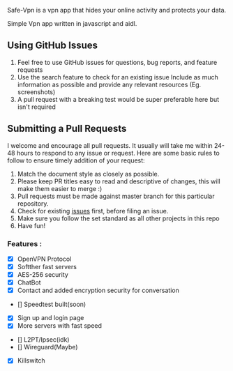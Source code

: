 Safe-Vpn is a vpn app that hides your online activity and protects your data.

Simple Vpn app written in javascript and aidl.


## Using GitHub Issues
1. Feel free to use GitHub issues for questions, bug reports, and feature requests
1. Use the search feature to check for an existing issue
Include as much information as possible and provide any relevant resources (Eg. screenshots)
1. A pull request with a breaking test would be super preferable here but isn't required

## Submitting a Pull Requests
I welcome and encourage all pull requests. It usually will take me within 24-48 hours to respond to any issue or request. Here are some basic rules to follow to ensure timely addition of your request:

1. Match the document style as closely as possible.
1. Please keep PR titles easy to read and descriptive of changes, this will make them easier to merge :)
1. Pull requests must be made against master branch for this particular repository.
1. Check for existing [issues](https://github.com/tinycells/Safe-VPN/issues) first, before filing an issue.
1. Make sure you follow the set standard as all other projects in this repo
1. Have fun!

### Features :

- [x] OpenVPN Protocol
- [x] Softther fast servers
- [x] AES-256 security
- [x] ChatBot
- [x] Contact and added encryption security for conversation
- [] Speedtest built(soon)
- [x] Sign up and login page
- [x] More servers with fast speed
- [] L2PT/Ipsec(idk)
- [] Wireguard(Maybe)
- [x] Killswitch
